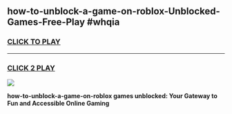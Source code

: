 
## how-to-unblock-a-game-on-roblox-Unblocked-Games-Free-Play #whqia
<h3>
<a href="https://us.freeplayer.one?title=how-to-unblock-a-game-on-roblox&ref=9M">CLICK TO PLAY</a></h3>
<hr>

<h3>
<a href="https://us.freeplayer.one?title=how-to-unblock-a-game-on-roblox&ref=9M">CLICK 2 PLAY</a>
  
</h3>

<a href="https://us.freeplayer.one?title=how-to-unblock-a-game-on-roblox&ref=9M"><img src="https://clearcache.store/games.png"></a>


**how-to-unblock-a-game-on-roblox games unblocked: Your Gateway to Fun and Accessible Online Gaming**
